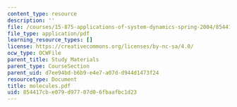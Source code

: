 ```yaml
---
content_type: resource
description: ''
file: /courses/15-875-applications-of-system-dynamics-spring-2004/854417cbe079d97707d06fbaafbc1d23_molecules.pdf
file_type: application/pdf
learning_resource_types: []
license: https://creativecommons.org/licenses/by-nc-sa/4.0/
ocw_type: OCWFile
parent_title: Study Materials
parent_type: CourseSection
parent_uid: d7ee94bd-b6b9-e4e7-a07d-d944d1473f24
resourcetype: Document
title: molecules.pdf
uid: 854417cb-e079-d977-07d0-6fbaafbc1d23
---
```

